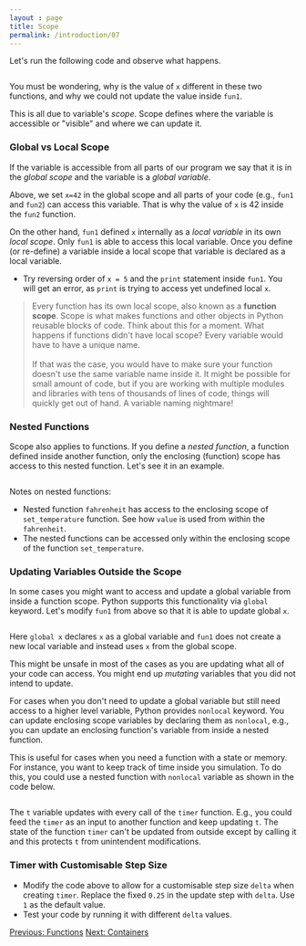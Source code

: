 ```yaml
---
layout : page
title: Scope
permalink: /introduction/07
---
```


Let's run the following code and observe what happens.

<div class="language-python highlighter-rouge">
<pre class="highlight"><script type="py-editor" worker>
def fun1():
    x = 5
    print(f"x = {x} inside fun1")

def fun2():
    print(f"x = {x} inside fun2")

x = 42

print(f"x = {x} before")
fun1()
print(f"x = {x} after")

print('-'*10) # prints dashes '-'

print(f"x = {x} before")
fun2()
print(f"x = {x} after")
</script></pre></div>

You must be wondering, why is the value of `x` different in these two functions,
and why we could not update the value inside `fun1`.

This is all due to variable's *scope*. Scope defines where the variable is
accessible or "visible" and where we can update it.

### Global vs Local Scope

If the variable is accessible from all parts of our program we say that it is
in the *global scope* and the variable is a *global variable*.

Above, we set `x=42` in the global scope and all parts of your code (e.g., `fun1`
and `fun2`) can access this variable. That is why the value of `x` is 42 inside the
`fun2` function.

On the other hand, `fun1` defined `x` internally as a *local variable* in its
own *local scope*. Only `fun1` is able to access this local variable. Once you
define (or re-define) a variable inside a local scope that variable is declared
as a local variable.

- Try reversing order of `x = 5` and the `print` statement inside `fun1`. You
will get an error, as `print` is trying to access yet undefined local `x`.

> Every function has its own local scope, also known as a **function scope**. Scope
is what makes functions and other objects in Python reusable blocks of code.
Think about this for a moment. What happens if functions didn't have local scope?
Every variable would have to have a unique name.<br><br>
If that was the case, you would have to make sure your function doesn't use the same
variable name inside it. It might be possible for small amount of code, but if you
are working with multiple modules and libraries with tens of thousands of lines of
code, things will quickly get out of hand. A variable naming nightmare!

### Nested Functions

Scope also applies to functions. If you define a *nested function*, a function defined
inside another function, only the enclosing (function) scope has access to this nested
function. Let's see it in an example.

<div class="language-python highlighter-rouge">
<pre class="highlight"><script type="py-editor" worker>
def set_temperature(value):
    def fahrenheit():
        return value * 9/5 + 32

    def format(t, symbol):
        return f"{t}°{symbol}"

    T_C = format(value, "C")
    T_F = format(fahrenheit(), "F")

    print(f"Temperature is set to {T_C} ({T_F})")

set_temperature(25)
set_temperature(0)
set_temperature(-5)
</script></pre></div>

Notes on nested functions:

- Nested function `fahrenheit` has access to the enclosing scope of `set_temperature`
function. See how `value` is used from within the `fahrenheit`.
- The nested functions can be accessed only within the enclosing scope of the
function `set_temperature`.

### Updating Variables Outside the Scope

In some cases you might want to access and update a global variable from inside a
function scope. Python supports this functionality via `global` keyword. Let's
modify `fun1` from above so that it is able to update global `x`.

<div class="language-python highlighter-rouge">
<pre class="highlight"><script type="py-editor" worker>
def fun1():
    global x
    x = 5
    print(f"x = {x} inside fun1")

x = 42

print(f"x = {x} before")
fun1() # this call updates x
print(f"x = {x} after")
</script></pre></div>

Here `global x` declares `x` as a global variable and `fun1` does not create a new
local variable and instead uses `x` from the global scope.

This might be unsafe in most of the cases as you are updating what all of your code
can access. You might end up *mutating* variables that you did not intend to update.

For cases when you don't need to update a global variable but still need access
to a higher level variable, Python provides `nonlocal` keyword. You can update
enclosing scope variables by declaring them as `nonlocal`, e.g., you can update
an enclosing function's variable from inside a nested function.

This is useful for cases when you need a function with a state or memory. For
instance, you want to keep track of time inside you simulation.
To do this, you could use a nested function with `nonlocal` variable as shown
in the code below.

<div class="language-python highlighter-rouge">
<pre class="highlight"><script type="py-editor" worker>
def get_timer(start=0):
    t = start # keep track of time

    def step():
        nonlocal t
        t = t + 0.25 # update time
        return t

    return step

t_start = 0
timer = get_timer(t_start)

print("simulation starting; t=", t_start)

t_sec = timer()
print("simulation step 1: t=", t_sec)
t_sec = timer()
print("simulation step 2: t=", t_sec)
t_sec = timer()
print("simulation step 3: t=", t_sec)
</script></pre></div>

The `t` variable updates with every call of the `timer` function. E.g., you could
feed the `timer` as an input to another function and keep updating `t`.
The state of the function `timer` can't be updated from outside except by calling
it and this protects `t` from unintendent modifications.

### Timer with Customisable Step Size

- Modify the code above to allow for a customisable step size `delta` when creating
`timer`. Replace the fixed `0.25` in the update step with `delta`. Use `1` as
the default value.
- Test your code by running it with different `delta` values.

<div class="prevnextlinks">
    <a id="previous" href="06">Previous: Functions</a>
    <a id="next" href="08">Next: Containers</a>
</div>
<script src="{{ '/assets/js/navigation.js' | relative_url }}" defer></script>

